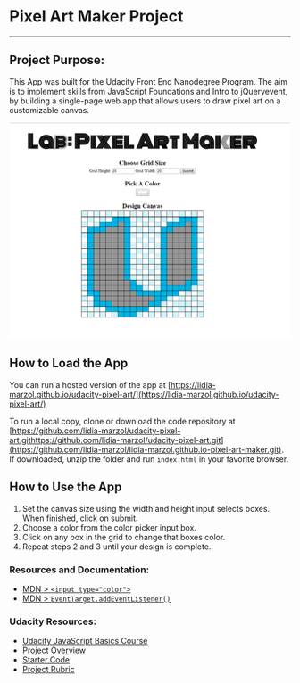 # Pixel Art Maker Project
---

## Project Purpose:

This App was built for the Udacity Front End Nanodegree Program. The aim is to implement skills from JavaScript Foundations and Intro to jQueryevent, by building a single-page web app that allows users to draw pixel art on a customizable canvas.

![screenshot](screenshot.png)

## How to Load the App
You can run a hosted version of the app at [https://lidia-marzol.github.io/udacity-pixel-art/](https://lidia-marzol.github.io/udacity-pixel-art/)

To run a local copy, clone or download the code repository at [https://github.com/lidia-marzol/udacity-pixel-art.githttps://github.com/lidia-marzol/udacity-pixel-art.git](https://github.com/lidia-marzol/lidia-marzol.github.io-pixel-art-maker.git). If downloaded, unzip the folder and run `index.html` in your favorite browser.

## How to Use the App
1. Set the canvas size using the width and height input selects boxes.  When finished, click on submit.
2. Choose a color from the color picker input box.
3. Click on any box in the grid to change that boxes color.
4. Repeat steps 2 and 3 until your design is complete.



### Resources and Documentation:
* [MDN > `<input type="color">`](https://developer.mozilla.org/en-US/docs/Web/HTML/Element/input/color)
* [MDN > `EventTarget.addEventListener()`](https://developer.mozilla.org/en-US/docs/Web/API/EventTarget/addEventListener)


### Udacity Resources:
* [Udacity JavaScript Basics Course](https://www.udacity.com/course/javascript-basics--ud804)
* [Project Overview](https://classroom.udacity.com/nanodegrees/nd001/parts/9e34624d-cdc8-4cd7-9d7e-78943413e645/modules/86dad2ab-1bb7-4c90-bf91-2d0a90e0ab03/lessons/67c36bb7-3dc7-4c17-a971-05eebbfc31bc/concepts/9c749ac2-1268-4e57-b2e4-6e8f5d77116d_)
* [Starter Code](https://github.com/udacity/project-pixel-art-maker-starter)
* [Project Rubric](https://review.udacity.com/#!/rubrics/641/view)
